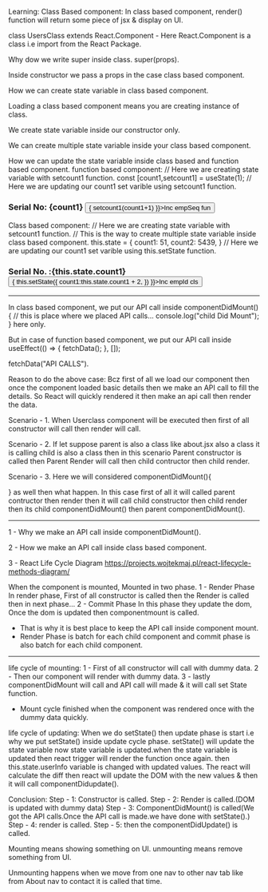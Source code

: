 Learning: 
Class Based component:
In class based component, render() function will return some piece of jsx & display on UI.

class UsersClass extends React.Component - Here React.Component is a class i.e import from the React Package.

Why dow we write super inside class.
super(props).

Inside constructor we pass a props in the case class based component.

How we can create state variable in class based component.

Loading a class based component means you are creating instance of class.

We create state variable inside our constructor only.

We can create multiple state variable inside your class based component.

How we can update the state variable inside class based and function based component.
function based component:
// Here we are creating state variable with setcount1 function.
 const [count1,setcount1] = useState(1);
 // Here we are updating our count1 set varible using setcount1 function.
 <h3>Serial No: {count1} <button onClick={() => {
 setcount1(count1+1)
 }}>Inc empSeq fun</button></h3>

 Class based component:
 //  Here we are creating state variable with setcount1 function.
 // This is the way to create multiple state variable inside class based component.
 this.state = {
   count1: 51,
   count2: 5439,
 }
// Here we are updating our count1 set varible using this.setState function.
<h3>Serial No. :{this.state.count1} <button onClick={() => {
this.setState({
  count1:this.state.count1 + 2,
})
}}>Inc empId cls</button></h3>

---------------------------------------------
In class based component, we put our API call inside componentDidMount(){
  // this is place where we placed API calls...
  console.log("child Did Mount");
}
here only.

But in case of function based component, we put our API call inside  useEffect(() => {
    fetchData();
  }, []);

fetchData("API CALLS").

Reason to do the above case: Bcz first of all we load our component then once the component loaded basic details then we make an API call to fill the details.
So React will quickly rendered it then make an api call then render the data.

Scenario - 1.
When Userclass component will be executed then first of all constructor will call then render will call.

Scenario - 2.
If let suppose parent is also a class like about.jsx also a class it is calling child is also a class then in this scenario Parent constructor is called then Parent Render will call then child contructor then child render.

Scenario - 3.
Here we will considered componentDidMount(){

}
as well then what happen.
In this case first of all it will called parent contructor then render then it will call child constructor then child render then its child componentDidMount() then parent componentDidMount().

-----------------------------------------------

1 - Why we make an API call inside componentDidMount().

2 - How we make an API call inside class based component.

3 - React Life Cycle Diagram
https://projects.wojtekmaj.pl/react-lifecycle-methods-diagram/

When the component is mounted, Mounted in two phase.
1 - Render Phase 
In render phase, First of all constructor is called then the Render is called then in next phase...
2 - Commit Phase
In this phase they update the dom, Once the dom is updated then componentmount is called.
- That is why it is best place to keep the API call inside component mount.
- Render Phase is batch for each child component and commit phase is also batch for each child component.

------------------------------------------
life cycle of mounting: 
1 - First of all constructor will call with dummy data.
2 - Then our component will render with dummy data.
3 - lastly componentDidMount will call and API call will made & it will call set State function.

- Mount cycle finished when the component was rendered once with the dummy data quickly.

life cycle of updating:
When we do setState() then update phase is start i.e why we put setState() inside update cycle phase.
setState() will update the state variable now state variable is updated.when the state variable is updated then react trigger will render the function once again.
then this.state.userInfo variable is changed with updated values. The react will calculate the diff then react will update the DOM with the new values & then it will call componentDidupdate().

Conclusion: 
Step - 1: Constructor is called.
Step - 2: Render is called.(DOM is updated with dummy data)
Step - 3: ComponentDidMount() is called(We got the API calls.Once the API call is made.we have done with setState().)
Step - 4: render is called.
Step - 5: then the componentDidUpdate() is called.

Mounting means showing something on UI.
unmounting means remove something from UI.

Unmounting happens when we move from one nav to other nav tab like from About nav to contact it is called that time.